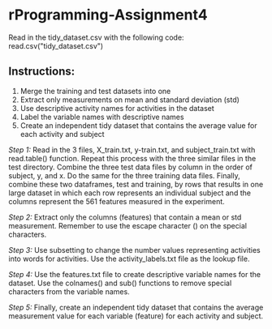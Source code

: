 # rProgramming-Assignment4

Read in the tidy_dataset.csv with the following code: read.csv("tidy_dataset.csv")

## Instructions:

1. Merge the training and test datasets into one
2. Extract only measurements on mean and standard deviation (std)
3. Use descriptive activity names for activities in the dataset
4. Label the variable names with descriptive names
5. Create an independent tidy dataset that contains the average value for each activity and subject

*Step 1:*
Read in the 3 files, X_train.txt, y-train.txt, and subject_train.txt with read.table() function.  Repeat this process with the three similar files in the test directory. Combine the three test data files by column in the order of subject, y, and x.  Do the same for the three training data files. Finally, combine these two dataframes, test and training, by rows that results in one large dataset in which each row represents an individual subject and the columns represent the 561 features measured in the experiment. 

*Step 2:*
Extract only the columns (features) that contain a mean or std measurement.  Remember to use the escape character (\) on the special characters. 

*Step 3:*
Use subsetting to change the number values representing activities into words for activities.  Use the activity_labels.txt file as the lookup file.  

*Step 4:*
Use the features.txt file to create descriptive variable names for the dataset.  Use the colnames() and sub() functions to remove special characters from the variable names. 

*Step 5:*
Finally, create an independent tidy dataset that contains the average measurement value for each variable (feature) for each activity and subject.